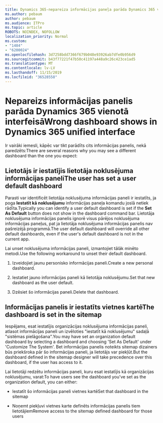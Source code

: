```yaml
---
title: Dynamics 365-nepareiza informācijas paneļa parāda Dynamics 365 vienotā interfeisā
ms.author: pebaum
author: pebaum
ms.audience: ITPro
ms.topic: article
ROBOTS: NOINDEX, NOFOLLOW
localization_priority: Normal
ms.custom:
- "1484"
- "6200024"
ms.openlocfilehash: 3d7258bdd7366f679b048e93926ab7dfe0b956d9
ms.sourcegitcommit: b43f77221f47b50c41197a448a9c26c423ce1ad5
ms.translationtype: MT
ms.contentlocale: lv-LV
ms.lasthandoff: 11/15/2019
ms.locfileid: "36528558"
---
```

# <a name="wrong-dashboard-shows-in-dynamics-365-unified-interface"></a><span data-ttu-id="95ddd-102">Nepareizs informācijas panelis parāda Dynamics 365 vienotā interfeisā</span><span class="sxs-lookup"><span data-stu-id="95ddd-102">Wrong dashboard shows in Dynamics 365 unified interface</span></span>

<span data-ttu-id="95ddd-103">Ir vairāki iemesli, kāpēc var tikt parādīts cits informācijas panelis, nekā paredzēts:</span><span class="sxs-lookup"><span data-stu-id="95ddd-103">There are several reasons why you may see a different dashboard than the one you expect:</span></span>

## <a name="the-user-has-set-a-user-default-dashboard"></a><span data-ttu-id="95ddd-104">Lietotājs ir iestatījis lietotāja noklusējuma informācijas paneli</span><span class="sxs-lookup"><span data-stu-id="95ddd-104">The user has set a user default dashboard</span></span> 

<span data-ttu-id="95ddd-105">Parasti var identificēt lietotāja noklusējuma informācijas paneli ir iestatīts, ja poga **Iestatīt kā noklusējumu** informācijas paneļa komandu joslā netiek rādīta.</span><span class="sxs-lookup"><span data-stu-id="95ddd-105">Typically you can identify a user default dashboard is set if the **Set As Default** button does not show in the dashboard command bar.</span></span> <span data-ttu-id="95ddd-106">Lietotāja noklusējuma informācijas panelis ignorē visus pārējos noklusējuma informācijas paneļus, pat ja lietotāja noklusējuma informācijas panelis nav pašreizējā programmā.</span><span class="sxs-lookup"><span data-stu-id="95ddd-106">The user default dashboard will override all other default dashboards, even if the user's default dashboard is not in the current app.</span></span>

<span data-ttu-id="95ddd-107">Lai unset noklusējuma informācijas paneli, izmantojiet tālāk minēto metodi.</span><span class="sxs-lookup"><span data-stu-id="95ddd-107">Use the following workaround to unset their default dashboard.</span></span>

1. <span data-ttu-id="95ddd-108">Izveidojiet jaunu personisko informācijas paneli.</span><span class="sxs-lookup"><span data-stu-id="95ddd-108">Create a new personal dashboard.</span></span>

2. <span data-ttu-id="95ddd-109">Iestatiet jauno informācijas paneli kā lietotāja noklusējumu.</span><span class="sxs-lookup"><span data-stu-id="95ddd-109">Set that new dashboard as the user default.</span></span>

3. <span data-ttu-id="95ddd-110">Dzēsiet šo informācijas paneli.</span><span class="sxs-lookup"><span data-stu-id="95ddd-110">Delete that dashboard.</span></span>

## <a name="the-dashboard-is-set-in-the-sitemap"></a><span data-ttu-id="95ddd-111">Informācijas panelis ir iestatīts vietnes kartē</span><span class="sxs-lookup"><span data-stu-id="95ddd-111">The dashboard is set in the sitemap</span></span>

<span data-ttu-id="95ddd-112">Iespējams, esat iestatījis organizācijas noklusējuma informācijas paneli, atlasot informācijas paneli un izvēloties "iestatīt kā noklusējumu" sadaļā "sistēmas pielāgošana".</span><span class="sxs-lookup"><span data-stu-id="95ddd-112">You may have set an organization default dashboard by selecting a dashboard and choosing 'Set As Default' under 'Customize The System'.</span></span> <span data-ttu-id="95ddd-113">Bet informācijas panelis noteikts sitemap dizainers būs priekšroka pār šo informācijas paneli, ja lietotājs var piekļūt.</span><span class="sxs-lookup"><span data-stu-id="95ddd-113">But the dashboard defined in the sitemap designer will take precedence over this dashboard, if the user has access to it.</span></span>

<span data-ttu-id="95ddd-114">Lai lietotāji redzētu informācijas paneli, kuru esat iestatījis kā organizācijas noklusējumu, varat:</span><span class="sxs-lookup"><span data-stu-id="95ddd-114">To have users see the dashboard you've set as the organization default, you can either:</span></span>

* <span data-ttu-id="95ddd-115">Iestatīt šo informācijas paneli vietnes kartē</span><span class="sxs-lookup"><span data-stu-id="95ddd-115">Set that dashboard in the sitemap</span></span>

* <span data-ttu-id="95ddd-116">Noņemt piekļuvi vietnes karte definēts informācijas panelis tiem lietotājiem</span><span class="sxs-lookup"><span data-stu-id="95ddd-116">Remove access to the sitemap defined dashboard for those users</span></span>
